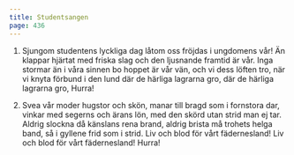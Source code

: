 ```yaml
---
title: Studentsangen
page: 436
---  
```


1. Sjungom studentens lyckliga dag
låtom oss fröjdas i ungdomens vår!
Än klappar hjärtat med friska slag
och den ljusnande framtid är vår.
Inga stormar än i våra sinnen bo
hoppet är vår vän, och vi dess löften tro,
när vi knyta förbund i den lund
där de härliga lagrarna gro,
där de härliga lagrarna gro,
Hurra!


2. Svea vår moder hugstor och skön,
manar till bragd som i fornstora dar,
vinkar med segerns och ärans lön,
med den skörd utan strid man ej tar.
Aldrig slockna då känslans rena brand,
aldrig brista må trohets helga band,
så i gyllene frid som i strid.
Liv och blod för vårt fädernesland!
Liv och blod för vårt fädernesland!
Hurra!